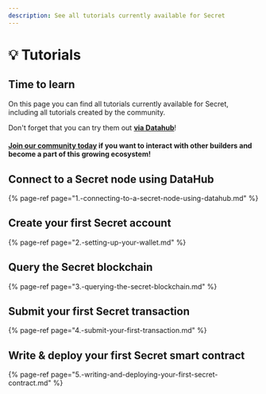 ```yaml
---
description: See all tutorials currently available for Secret
---
```


# 💡 Tutorials

## Time to learn

On this page you can find all tutorials currently available for Secret, including all tutorials created by the community. 

Don't forget that you can try them out [**via Datahub**](https://datahub.figment.io/sign_up?service=secret)! 

#### [Join our community today](https://discord.gg/fszyM7K) if you want to interact with other builders and become a part of this growing ecosystem! 

## Connect to a Secret node using DataHub

{% page-ref page="1.-connecting-to-a-secret-node-using-datahub.md" %}

## Create your first Secret account

{% page-ref page="2.-setting-up-your-wallet.md" %}

## Query the Secret blockchain

{% page-ref page="3.-querying-the-secret-blockchain.md" %}

## Submit your first Secret transaction

{% page-ref page="4.-submit-your-first-transaction.md" %}

## Write & deploy your first Secret smart contract

{% page-ref page="5.-writing-and-deploying-your-first-secret-contract.md" %}



